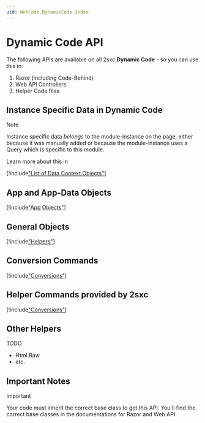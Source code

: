 ```yaml
---
uid: NetCode.DynamicCode.Index
---
```


# Dynamic Code API

The following APIs are available on all 2sxc **Dynamic Code** - so you can use this in:

1. Razor (including Code-Behind)
1. Web API Controllers
1. Helper Code files


## Instance Specific Data in Dynamic Code

> [!NOTE]
> Instance specific data _belongs_ to the module-instance on the page, either because it was manually added or because the module-instance uses a Query which is specific to this module. 

Learn more about this in [](xref:NetCode.DynamicData.Index)

[!include["List of Data Context Objects"](../dynamic-code/_include-context-data-objects.md)]


## App and App-Data Objects

[!include["App Objects"](../dynamic-code/_include-app-objects.md)]


## General Objects


[!include["Helpers"](../dynamic-code/_include-helpers.md)]


## Conversion Commands

[!include["Conversions"](../dynamic-code/_include-conversions.md)]



## Helper Commands provided by 2sxc

[!include["Conversions"](../dynamic-code/_include-commands.md)]


## Other Helpers

TODO

* Html.Raw
* etc.

## Important Notes

> [!IMPORTANT]
> Your code must inherit the correct base class to get this API.
> You'll find the correct base classes in the documentations for Razor and Web API.
